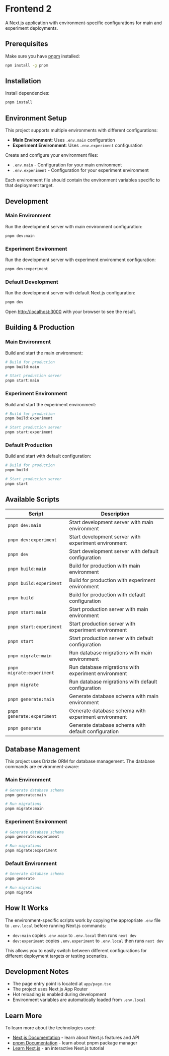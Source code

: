 # Frontend 2

A Next.js application with environment-specific configurations for main and experiment deployments.

## Prerequisites

Make sure you have [pnpm](https://pnpm.io/) installed:

```bash
npm install -g pnpm
```

## Installation

Install dependencies:

```bash
pnpm install
```

## Environment Setup

This project supports multiple environments with different configurations:

- **Main Environment**: Uses `.env.main` configuration
- **Experiment Environment**: Uses `.env.experiment` configuration

Create and configure your environment files:

- `.env.main` - Configuration for your main environment
- `.env.experiment` - Configuration for your experiment environment

Each environment file should contain the environment variables specific to that deployment target.

## Development

### Main Environment
Run the development server with main environment configuration:

```bash
pnpm dev:main
```

### Experiment Environment
Run the development server with experiment environment configuration:

```bash
pnpm dev:experiment
```

### Default Development
Run the development server with default Next.js configuration:

```bash
pnpm dev
```

Open [http://localhost:3000](http://localhost:3000) with your browser to see the result.

## Building & Production

### Main Environment
Build and start the main environment:

```bash
# Build for production
pnpm build:main

# Start production server
pnpm start:main
```

### Experiment Environment
Build and start the experiment environment:

```bash
# Build for production
pnpm build:experiment

# Start production server
pnpm start:experiment
```

### Default Production
Build and start with default configuration:

```bash
# Build for production
pnpm build

# Start production server
pnpm start
```

## Available Scripts

| Script | Description |
|--------|-------------|
| `pnpm dev:main` | Start development server with main environment |
| `pnpm dev:experiment` | Start development server with experiment environment |
| `pnpm dev` | Start development server with default configuration |
| `pnpm build:main` | Build for production with main environment |
| `pnpm build:experiment` | Build for production with experiment environment |
| `pnpm build` | Build for production with default configuration |
| `pnpm start:main` | Start production server with main environment |
| `pnpm start:experiment` | Start production server with experiment environment |
| `pnpm start` | Start production server with default configuration |
| `pnpm migrate:main` | Run database migrations with main environment |
| `pnpm migrate:experiment` | Run database migrations with experiment environment |
| `pnpm migrate` | Run database migrations with default configuration |
| `pnpm generate:main` | Generate database schema with main environment |
| `pnpm generate:experiment` | Generate database schema with experiment environment |
| `pnpm generate` | Generate database schema with default configuration |

## Database Management

This project uses Drizzle ORM for database management. The database commands are environment-aware:

### Main Environment
```bash
# Generate database schema
pnpm generate:main

# Run migrations
pnpm migrate:main
```

### Experiment Environment
```bash
# Generate database schema
pnpm generate:experiment

# Run migrations
pnpm migrate:experiment
```

### Default Environment
```bash
# Generate database schema
pnpm generate

# Run migrations
pnpm migrate
```

## How It Works

The environment-specific scripts work by copying the appropriate `.env` file to `.env.local` before running Next.js commands:

- `dev:main` copies `.env.main` to `.env.local` then runs `next dev`
- `dev:experiment` copies `.env.experiment` to `.env.local` then runs `next dev`

This allows you to easily switch between different configurations for different deployment targets or testing scenarios.

## Development Notes

- The page entry point is located at `app/page.tsx`
- The project uses Next.js App Router
- Hot reloading is enabled during development
- Environment variables are automatically loaded from `.env.local`

## Learn More

To learn more about the technologies used:

- [Next.js Documentation](https://nextjs.org/docs) - learn about Next.js features and API
- [pnpm Documentation](https://pnpm.io/motivation) - learn about pnpm package manager
- [Learn Next.js](https://nextjs.org/learn) - an interactive Next.js tutorial
